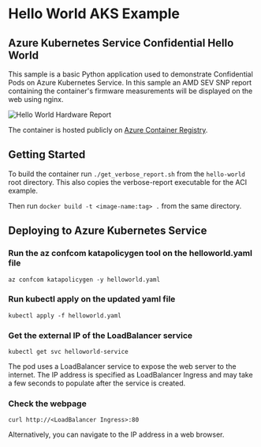 # Hello World AKS Example

## Azure Kubernetes Service Confidential Hello World

This sample is a basic Python application used to demonstrate Confidential Pods on Azure Kubernetes Service. In this sample an AMD SEV SNP report containing the container's firmware measurements will be displayed on the web using nginx.

![Hello World Hardware Report](./media/hello-world-cc.png)

The container is hosted publicly on [Azure Container Registry](fishersnpregistry.azurecr.io/hello-world-aks:1.0).

## Getting Started

To build the container run `./get_verbose_report.sh` from the `hello-world` root directory. This also copies the verbose-report executable for the ACI example.

Then run `docker build -t <image-name:tag> .` from the same directory.

## Deploying to Azure Kubernetes Service

### Run the az confcom katapolicygen tool on the helloworld.yaml file

```az confcom katapolicygen -y helloworld.yaml```

### Run kubectl apply on the updated yaml file

```kubectl apply -f helloworld.yaml```

### Get the external IP of the LoadBalancer service

```kubectl get svc helloworld-service```

The pod uses a LoadBalancer service to expose the web server to the internet.
The IP address is specified as LoadBalancer Ingress and may take a few seconds to populate after the service is created.

### Check the webpage

```curl http://<LoadBalancer Ingress>:80```

Alternatively, you can navigate to the IP address in a web browser.

